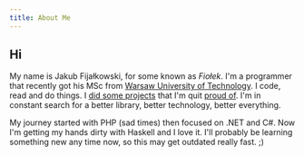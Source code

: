 ```yaml
---
title: About Me
---
```


## Hi

My name is Jakub Fijałkowski, for some known as *Fiołek*. I'm a programmer that recently got his MSc from [Warsaw University of Technology]. I code, read and do things. I [did some projects] that I'm quit [proud of]. I'm in constant search for a better library, better technology, better everything.

My journey started with PHP (sad times) then focused on .NET and C#. Now I'm getting my hands dirty with Haskell and I love it. I'll probably be learning something new any time now, so this may get outdated really fast. ;)

[Warsaw University of Technology]: https://www.pw.edu.pl/
[did some projects]: https://apps.microsoft.com/windows/pl-pl/app/draw-the-world/263ac640-2036-41b0-a66b-2c5f7c5fcc62
[proud of]: https://github.com/jakubfijalkowski